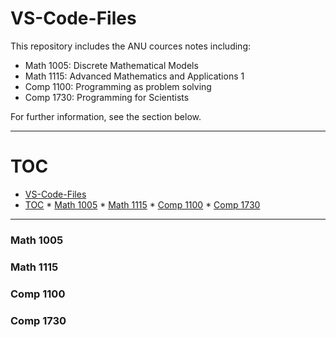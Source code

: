 

# VS-Code-Files


This repository includes the ANU cources notes including:

   * Math 1005: Discrete Mathematical Models
   * Math 1115: Advanced Mathematics and Applications 1
   * Comp 1100: Programming as problem solving
   * Comp 1730: Programming for Scientists

For further information, see the section below.

---
<!-- @import "[TOC]" {cmd="toc" depthFrom=1 depthTo=6 orderedList=false} -->

# TOC
<!-- code_chunk_output -->

* [VS-Code-Files](#vs-code-files)
* [TOC](#toc)
		* [Math 1005](#math-1005)
		* [Math 1115](#math-1115)
		* [Comp 1100](#comp-1100)
		* [Comp 1730](#comp-1730)

<!-- /code_chunk_output -->

---

### Math 1005

### Math 1115

### Comp 1100

### Comp 1730

